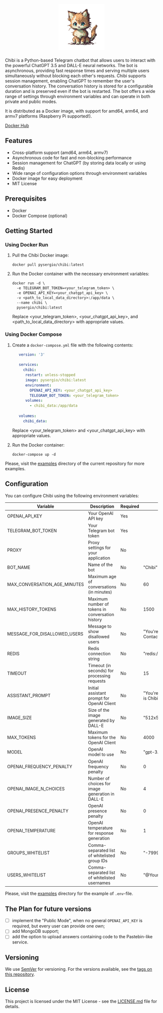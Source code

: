 <h1 align="center"><img width=150 src="https://github.com/s-nagaev/chibi/raw/main/docs/logo.png" alt="logo"></h1>

Chibi is a Python-based Telegram chatbot that allows users to interact with the powerful ChatGPT 3.5 and DALL-E neural networks. The bot is asynchronous, providing fast response times and serving multiple users simultaneously without blocking each other's requests. Chibi supports session management, enabling ChatGPT to remember the user's conversation history. The conversation history is stored for a configurable duration and is preserved even if the bot is restarted. The bot offers a wide range of settings through environment variables and can operate in both private and public modes. 

It is distributed as a Docker image, with support for amd64, arm64, and armv7 platforms (Raspberry Pi supported!).

[Docker Hub](https://hub.docker.com/r/pysergio/chibi)

## Features

- Cross-platform support (amd64, arm64, armv7)
- Asynchronous code for fast and non-blocking performance
- Session management for ChatGPT  (by storing data locally or using Redis)
- Wide range of configuration options through environment variables
- Docker image for easy deployment
- MIT License

## Prerequisites

- Docker
- Docker Compose (optional)

## Getting Started

### Using Docker Run

1. Pull the Chibi Docker image:

    ```shell
    docker pull pysergio/chibi:latest
    ```

2. Run the Docker container with the necessary environment variables:

    ```shell
    docker run -d \
      -e TELEGRAM_BOT_TOKEN=<your_telegram_token> \
      -e OPENAI_API_KEY=<your_chatgpt_api_key> \
      -v <path_to_local_data_directory>:/app/data \
      --name chibi \
      pysergio/chibi:latest
    ```

   Replace <your_telegram_token>, <your_chatgpt_api_key>, and <path_to_local_data_directory> with appropriate values.

### Using Docker Compose

1. Create a `docker-compose.yml` file with the following contents:

   ```yaml
      version: '3'

      services:
        chibi:
         restart: unless-stopped
         image: pysergio/chibi:latest
         environment:
           OPENAI_API_KEY: <your_chatgpt_api_key>
           TELEGRAM_BOT_TOKEN: <your_telegram_token>
         volumes:
           - chibi_data:/app/data
      
      volumes:
        chibi_data:
   ```

   Replace <your_telegram_token> and <your_chatgpt_api_key> with appropriate values.

2. Run the Docker container:

   ```shell
   docker-compose up -d
   ```

Please, visit the [examples](examples) directory of the current repository for more examples.

## Configuration

You can configure Chibi using the following environment variables:

| Variable                     | Description                                      | Required | Default Value                                                                    |
|------------------------------|--------------------------------------------------|----------|----------------------------------------------------------------------------------|
| OPENAI_API_KEY               | Your OpenAI API key                              | Yes      |                                                                                  |
| TELEGRAM_BOT_TOKEN           | Your Telegram bot token                          | Yes      |                                                                                  |
| PROXY                        | Proxy settings for your application              | No       |                                                                                  |
| BOT_NAME                     | Name of the bot                                  | No       | "Chibi"                                                                          |
| MAX_CONVERSATION_AGE_MINUTES | Maximum age of conversations (in minutes)        | No       | 60                                                                               |
| MAX_HISTORY_TOKENS           | Maximum number of tokens in conversation history | No       | 1500                                                                             |
| MESSAGE_FOR_DISALLOWED_USERS | Message to show disallowed users                 | No       | "You're not allowed to interact with me, sorry. Contact my owner first, please." |
| REDIS                        | Redis connection string                          | No       | "redis://localhost"                                                              |
| TIMEOUT                      | Timeout (in seconds) for processing requests     | No       | 15                                                                               |
| ASSISTANT_PROMPT             | Initial assistant prompt for OpenAI Client       | No       | "You're helpful and friendly assistant. Your name is Chibi"                      |
| IMAGE_SIZE                   | Size of the image generated by DALL-E            | No       | "512x512"                                                                        |
| MAX_TOKENS                   | Maximum tokens for the OpenAI Client             | No       | 4000                                                                             |
| MODEL                        | OpenAI model to use                              | No       | "gpt-3.5-turbo"                                                                  |
| OPENAI_FREQUENCY_PENALTY     | OpenAI frequency penalty                         | No       | 0                                                                                |
| OPENAI_IMAGE_N_CHOICES       | Number of choices for image generation in DALL-E | No       | 4                                                                                |
| OPENAI_PRESENCE_PENALTY      | OpenAI presence penalty                          | No       | 0                                                                                |
| OPENAI_TEMPERATURE           | OpenAI temperature for response generation       | No       | 1                                                                                |
| GROUPS_WHITELIST             | Comma-separated list of whitelisted group IDs    | No       | "-799999999,-788888888"                                                          |
| USERS_WHITELIST              | Comma-separated list of whitelisted usernames    | No       | "@YourName,@YourFriendName,@YourCatName"                                         |

Please, visit the [examples](examples) directory for the example of `.env`-file.

## The Plan for future versions

- [ ] implement the "Public Mode", when no general `OPENAI_API_KEY` is required, but every user can provide one own;
- [ ] add MongoDB support;
- [ ] add the option to upload answers containing code to the Pastebin-like service.

## Versioning

We use [SemVer](http://semver.org/) for versioning. For the versions available, see the [tags on this repository](https://github.com/your/project/tags).

## License

This project is licensed under the MIT License - see the [LICENSE.md](LICENSE.md) file for details.
